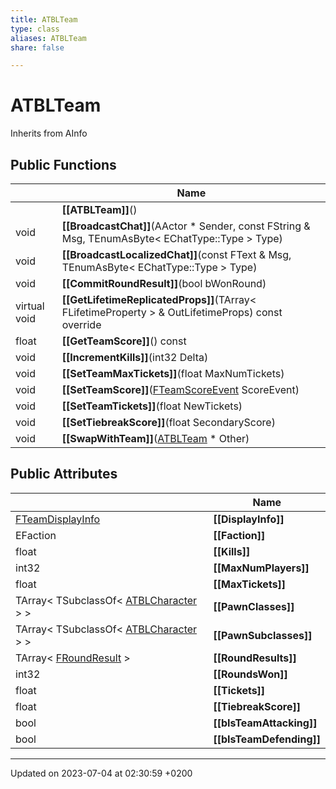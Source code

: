 ```yaml
---
title: ATBLTeam
type: class
aliases: ATBLTeam
share: false

---
```


# ATBLTeam





Inherits from AInfo

## Public Functions

|                | Name           |
| -------------- | -------------- |
| | **[[ATBLTeam]]**() |
| void | **[[BroadcastChat]]**(AActor * Sender, const FString & Msg, TEnumAsByte< EChatType::Type > Type) |
| void | **[[BroadcastLocalizedChat]]**(const FText & Msg, TEnumAsByte< EChatType::Type > Type) |
| void | **[[CommitRoundResult]]**(bool bWonRound) |
| virtual void | **[[GetLifetimeReplicatedProps]]**(TArray< FLifetimeProperty > & OutLifetimeProps) const override |
| float | **[[GetTeamScore]]**() const |
| void | **[[IncrementKills]]**(int32 Delta) |
| void | **[[SetTeamMaxTickets]]**(float MaxNumTickets) |
| void | **[[SetTeamScore]]**([FTeamScoreEvent](/docs/SDK/Source/Classes/structFTeamScoreEvent.md) ScoreEvent) |
| void | **[[SetTeamTickets]]**(float NewTickets) |
| void | **[[SetTiebreakScore]]**(float SecondaryScore) |
| void | **[[SwapWithTeam]]**([ATBLTeam](/docs/SDK/Source/Classes/classATBLTeam.md) * Other) |

## Public Attributes

|                | Name           |
| -------------- | -------------- |
| [FTeamDisplayInfo](/docs/SDK/Source/Classes/structFTeamDisplayInfo.md) | **[[DisplayInfo]]**  |
| EFaction | **[[Faction]]**  |
| float | **[[Kills]]**  |
| int32 | **[[MaxNumPlayers]]**  |
| float | **[[MaxTickets]]**  |
| TArray< TSubclassOf< [ATBLCharacter](/docs/SDK/Source/Classes/classATBLCharacter.md) > > | **[[PawnClasses]]**  |
| TArray< TSubclassOf< [ATBLCharacter](/docs/SDK/Source/Classes/classATBLCharacter.md) > > | **[[PawnSubclasses]]**  |
| TArray< [FRoundResult](/docs/SDK/Source/Classes/structFRoundResult.md) > | **[[RoundResults]]**  |
| int32 | **[[RoundsWon]]**  |
| float | **[[Tickets]]**  |
| float | **[[TiebreakScore]]**  |
| bool | **[[bIsTeamAttacking]]**  |
| bool | **[[bIsTeamDefending]]**  |

-------------------------------

Updated on 2023-07-04 at 02:30:59 +0200